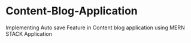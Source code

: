# Content-Blog-Application
Implementing Auto save Feature in Content blog application using MERN STACK Application
